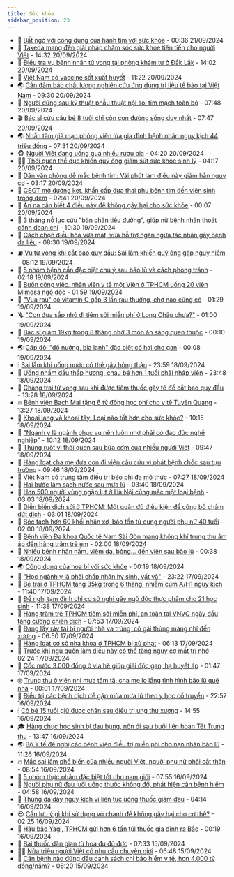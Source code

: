 ```yaml
---
title: Sức khỏe
sidebar_position: 23
---
```


<!-- dantri-suc-khoe:START -->
- 🤔 [Bất ngờ với công dụng của hành tím với sức khỏe](https://dantri.com.vn/suc-khoe/bat-ngo-voi-cong-dung-cua-hanh-tim-voi-suc-khoe-20240920205750187.htm) - 00:36 21/09/2024
- 🚦 [Takeda mang đến giải pháp chăm sóc sức khỏe tiên tiến cho người Việt](https://dantri.com.vn/suc-khoe/takeda-mang-den-giai-phap-cham-soc-suc-khoe-tien-tien-cho-nguoi-viet-20240920212653618.htm) - 14:32 20/09/2024
- 🤖 [Điều tra vụ bệnh nhân tử vong tại phòng khám tư ở Đắk Lắk](https://dantri.com.vn/suc-khoe/dieu-tra-vu-benh-nhan-tu-vong-tai-phong-kham-tu-o-dak-lak-20240920203657902.htm) - 14:02 20/09/2024
- 🐻 [Việt Nam có vaccine sốt xuất huyết](https://dantri.com.vn/suc-khoe/viet-nam-co-vaccine-sot-xuat-huyet-20240920182004894.htm) - 11:22 20/09/2024
- 🌏 [Cần đảm bảo chất lượng nghiên cứu ứng dụng trị liệu tế bào tại Việt Nam](https://dantri.com.vn/suc-khoe/can-dam-bao-chat-luong-nghien-cuu-ung-dung-tri-lieu-te-bao-tai-viet-nam-20240920160335185.htm) - 09:30 20/09/2024
- 👺 [Người đứng sau kỹ thuật phẫu thuật nội soi tim mạch toàn bộ](https://dantri.com.vn/suc-khoe/nguoi-dung-sau-ky-thuat-phau-thuat-noi-soi-tim-mach-toan-bo-20240920142632870.htm) - 07:48 20/09/2024
- 🎬 [Bác sĩ cứu cậu bé 8 tuổi chỉ còn con đường sống duy nhất](https://dantri.com.vn/suc-khoe/bac-si-cuu-cau-be-8-tuoi-chi-con-con-duong-song-duy-nhat-20240920134149809.htm) - 07:47 20/09/2024
- 🌏 [Nhẫn tâm giả mạo phóng viên lừa gia đình bệnh nhân nguy kịch 44 triệu đồng](https://dantri.com.vn/suc-khoe/nhan-tam-gia-mao-phong-vien-lua-gia-dinh-benh-nhan-nguy-kich-44-trieu-dong-20240920133059092.htm) - 07:31 20/09/2024
- 🐵 [Người Việt đang uống quá nhiều rượu bia](https://dantri.com.vn/suc-khoe/nguoi-viet-dang-uong-qua-nhieu-ruou-bia-20240920111820161.htm) - 04:20 20/09/2024
- 👨‍🏫 [Thói quen thể dục khiến quý ông giảm sút sức khỏe sinh lý](https://dantri.com.vn/suc-khoe/thoi-quen-the-duc-khien-quy-ong-giam-sut-suc-khoe-sinh-ly-20240918005048015.htm) - 04:17 20/09/2024
- 🤗 [Dân văn phòng dễ mắc bệnh tim: Vài phút làm điều này giảm hẳn nguy cơ](https://dantri.com.vn/suc-khoe/dan-van-phong-de-mac-benh-tim-vai-phut-lam-dieu-nay-giam-han-nguy-co-20240918181633379.htm) - 03:17 20/09/2024
- 🫶 [CSGT mở đường kẹt, khẩn cấp đưa thai phụ bệnh tim đến viện sinh trong đêm](https://dantri.com.vn/suc-khoe/csgt-mo-duong-ket-khan-cap-dua-thai-phu-benh-tim-den-vien-sinh-trong-dem-20240920093558526.htm) - 02:41 20/09/2024
- 🙉 [Ăn na cần biết 4 điều này để không gây hại cho sức khỏe](https://dantri.com.vn/suc-khoe/an-na-can-biet-4-dieu-nay-de-khong-gay-hai-cho-suc-khoe-20240919141825027.htm) - 00:07 20/09/2024
- 🦅 [3 tháng nỗ lực cứu &quot;bàn chân tiểu đường&quot;, giúp nữ bệnh nhân thoát cảnh đoạn chi](https://dantri.com.vn/suc-khoe/3-thang-no-luc-cuu-ban-chan-tieu-duong-giup-nu-benh-nhan-thoat-canh-doan-chi-20240919151758523.htm) - 10:30 19/09/2024
- 🐘 [Cách chọn điều hòa vừa mát, vừa hỗ trợ ngăn ngừa tác nhân gây bệnh da liễu](https://dantri.com.vn/suc-khoe/cach-chon-dieu-hoa-vua-mat-vua-ho-tro-ngan-ngua-tac-nhan-gay-benh-da-lieu-20240919145455340.htm) - 08:30 19/09/2024
- ⛽️ [Vụ tử vong khi cắt bao quy đầu: Sai lầm khiến quý ông gặp nguy hiểm](https://dantri.com.vn/suc-khoe/vu-tu-vong-khi-cat-bao-quy-dau-sai-lam-khien-quy-ong-gap-nguy-hiem-20240919150547027.htm) - 08:12 19/09/2024
- 🤡 [5 nhóm bệnh cần đặc biệt chú ý sau bão lũ và cách phòng tránh](https://dantri.com.vn/suc-khoe/5-nhom-benh-can-dac-biet-chu-y-sau-bao-lu-va-cach-phong-tranh-20240918082922421.htm) - 02:18 19/09/2024
- 💼 [Buồn công việc, nhân viên y tế một Viện ở TPHCM uống 20 viên Mimosa ngộ độc](https://dantri.com.vn/suc-khoe/buon-cong-viec-nhan-vien-y-te-mot-vien-o-tphcm-uong-20-vien-mimosa-ngo-doc-20240918223755041.htm) - 01:59 19/09/2024
- 🤔 [&quot;Vua rau&quot; có vitamin C gấp 3 lần rau thường, chợ nào cũng có](https://dantri.com.vn/suc-khoe/vua-rau-co-vitamin-c-gap-3-lan-rau-thuong-cho-nao-cung-co-20240918174618737.htm) - 01:29 19/09/2024
- 🪜 [&quot;Con đưa sắp nhỏ đi tiêm sởi miễn phí ở Long Châu chưa?&quot;](https://dantri.com.vn/suc-khoe/con-dua-sap-nho-di-tiem-soi-mien-phi-o-long-chau-chua-20240918213417919.htm) - 01:00 19/09/2024
- 📝 [Bác sĩ giảm 19kg trong 8 tháng nhờ 3 món ăn sáng quen thuộc](https://dantri.com.vn/suc-khoe/bac-si-giam-19kg-trong-8-thang-nho-3-mon-an-sang-quen-thuoc-20240918171652986.htm) - 00:10 19/09/2024
- 🌏 [Cặp đôi &quot;đồ nướng, bia lạnh&quot; đặc biệt có hại cho gan](https://dantri.com.vn/suc-khoe/cap-doi-do-nuong-bia-lanh-dac-biet-co-hai-cho-gan-20240918164054244.htm) - 00:08 19/09/2024
- 🕯 [Sai lầm khi uống nước có thể gây hỏng thận](https://dantri.com.vn/suc-khoe/sai-lam-khi-uong-nuoc-co-the-gay-hong-than-20240918184034942.htm) - 23:59 18/09/2024
- 🦍 [Uống nhầm dầu thắp hương, cháu bé hơn 1 tuổi phải nhập viện](https://dantri.com.vn/suc-khoe/uong-nham-dau-thap-huong-chau-be-hon-1-tuoi-phai-nhap-vien-20240918162529885.htm) - 23:48 18/09/2024
- 🌈 [Chàng trai tử vong sau khi được tiêm thuốc gây tê để cắt bao quy đầu](https://dantri.com.vn/suc-khoe/chang-trai-tu-vong-sau-khi-duoc-tiem-thuoc-gay-te-de-cat-bao-quy-dau-20240918200352653.htm) - 13:28 18/09/2024
- 🔥 [Bệnh viện Bạch Mai tặng 6 tỷ đồng học phí cho y tế Tuyên Quang](https://dantri.com.vn/suc-khoe/benh-vien-bach-mai-tang-6-ty-dong-hoc-phi-cho-y-te-tuyen-quang-20240918115834927.htm) - 13:27 18/09/2024
- 🌊 [Khoai lang và khoai tây: Loại nào tốt hơn cho sức khỏe?](https://dantri.com.vn/suc-khoe/khoai-lang-va-khoai-tay-loai-nao-tot-hon-cho-suc-khoe-20240918092506945.htm) - 10:15 18/09/2024
- 🚦 [&quot;Ngành y là ngành phục vụ nên luôn nhớ phải có đạo đức nghề nghiệp&quot;](https://dantri.com.vn/suc-khoe/nganh-y-la-nganh-phuc-vu-nen-luon-nho-phai-co-dao-duc-nghe-nghiep-20240918165917770.htm) - 10:12 18/09/2024
- 🤖 [Thủng ruột vì thói quen sau bữa cơm của nhiều người Việt](https://dantri.com.vn/suc-khoe/thung-ruot-vi-thoi-quen-sau-bua-com-cua-nhieu-nguoi-viet-20240918152317394.htm) - 09:47 18/09/2024
- 🤡 [Hàng loạt cha mẹ đưa con đi viện cầu cứu vì phát bệnh chốc sau tựu trường](https://dantri.com.vn/suc-khoe/hang-loat-cha-me-dua-con-di-vien-cau-cuu-vi-phat-benh-choc-sau-tuu-truong-20240918140943016.htm) - 09:46 18/09/2024
- 💂 [Việt Nam có trung tâm điều trị béo phì đa mô thức](https://dantri.com.vn/suc-khoe/viet-nam-co-trung-tam-dieu-tri-beo-phi-da-mo-thuc-20240918141205599.htm) - 07:27 18/09/2024
- 🦄 [Hai bước làm sạch nước sau mưa lũ](https://dantri.com.vn/suc-khoe/hai-buoc-lam-sach-nuoc-sau-mua-lu-20240918103354832.htm) - 03:40 18/09/2024
- 🧠 [Hơn 500 người vùng ngập lụt ở Hà Nội cùng mắc một loại bệnh](https://dantri.com.vn/suc-khoe/hon-500-nguoi-vung-ngap-lut-o-ha-noi-cung-mac-mot-loai-benh-20240918091901744.htm) - 03:03 18/09/2024
- 🤖 [Diễn biến dịch sởi ở TPHCM: Một quận đủ điều kiện để công bố chấm dứt dịch](https://dantri.com.vn/suc-khoe/dien-bien-dich-soi-o-tphcm-mot-quan-du-dieu-kien-de-cong-bo-cham-dut-dich-20240918094305754.htm) - 03:01 18/09/2024
- 💼 [Bóc tách hơn 60 khối nhân xơ, bảo tồn tử cung người phụ nữ 40 tuổi](https://dantri.com.vn/suc-khoe/boc-tach-hon-60-khoi-nhan-xo-bao-ton-tu-cung-nguoi-phu-nu-40-tuoi-20240917215532465.htm) - 02:00 18/09/2024
- 🧰 [Bệnh viện Đa khoa Quốc tế Nam Sài Gòn mang không khí trung thu ấm áp đến hàng trăm trẻ em](https://dantri.com.vn/suc-khoe/benh-vien-da-khoa-quoc-te-nam-sai-gon-mang-khong-khi-trung-thu-am-ap-den-hang-tram-tre-em-20240918083813907.htm) - 02:00 18/09/2024
- 🎉 [Nhiều bệnh nhân nấm, viêm da, bỏng... đến viện sau bão lũ](https://dantri.com.vn/suc-khoe/nhieu-benh-nhan-nam-viem-da-bong-den-vien-sau-bao-lu-20240918071822467.htm) - 00:38 18/09/2024
- 🌏 [Công dụng của hoa bí với sức khỏe](https://dantri.com.vn/suc-khoe/cong-dung-cua-hoa-bi-voi-suc-khoe-20240918071238516.htm) - 00:19 18/09/2024
- 📝 [&quot;Học ngành y là phải chấp nhận hy sinh, vất vả&quot;](https://dantri.com.vn/suc-khoe/hoc-nganh-y-la-phai-chap-nhan-hy-sinh-vat-va-20240917210636798.htm) - 23:22 17/09/2024
- 🧠 [Bé trai ở TPHCM tăng 35kg trong 6 tháng, nhiễm cúm A/H1 nguy kịch](https://dantri.com.vn/suc-khoe/be-trai-o-tphcm-tang-35kg-trong-6-thang-nhiem-cum-ah1-nguy-kich-20240917181606344.htm) - 11:40 17/09/2024
- 🚀 [Đề nghị tạm đình chỉ cơ sở nghi gây ngộ độc thực phẩm cho 21 học sinh](https://dantri.com.vn/suc-khoe/de-nghi-tam-dinh-chi-co-so-nghi-gay-ngo-doc-thuc-pham-cho-21-hoc-sinh-20240917161340712.htm) - 11:38 17/09/2024
- 💯 [Hàng trăm trẻ TPHCM tiêm sởi miễn phí, an toàn tại VNVC ngày đầu tăng cường chiến dịch](https://dantri.com.vn/suc-khoe/hang-tram-tre-tphcm-tiem-soi-mien-phi-an-toan-tai-vnvc-ngay-dau-tang-cuong-chien-dich-20240917141743607.htm) - 07:53 17/09/2024
- 🫶 [Đang lấy ráy tai bị người nhà va trúng, cô gái thủng màng nhĩ đến xương](https://dantri.com.vn/suc-khoe/dang-lay-ray-tai-bi-nguoi-nha-va-trung-co-gai-thung-mang-nhi-den-xuong-20240917124541748.htm) - 06:50 17/09/2024
- 👹 [Hàng loạt cơ sở nha khoa ở TPHCM bị xử phạt](https://dantri.com.vn/suc-khoe/hang-loat-co-so-nha-khoa-o-tphcm-bi-xu-phat-20240917115119813.htm) - 06:13 17/09/2024
- 🤩 [Trước khi ngủ quên làm điều này có thể tăng nguy cơ mất trí nhớ](https://dantri.com.vn/suc-khoe/truoc-khi-ngu-quen-lam-dieu-nay-co-the-tang-nguy-co-mat-tri-nho-20240917080019101.htm) - 02:24 17/09/2024
- 🌊 [Cốc nước 3.000 đồng ở vỉa hè giúp giải độc gan, hạ huyết áp](https://dantri.com.vn/suc-khoe/coc-nuoc-3000-dong-o-via-he-giup-giai-doc-gan-ha-huyet-ap-20240917084603984.htm) - 01:47 17/09/2024
- 🤓 [Trung thu ở viện nhi mưa tầm tã, cha mẹ lo lắng tình hình bão lũ quê nhà](https://dantri.com.vn/suc-khoe/trung-thu-o-vien-nhi-mua-tam-ta-cha-me-lo-lang-tinh-hinh-bao-lu-que-nha-20240916131904990.htm) - 00:01 17/09/2024
- 🌝 [Điều trị các bệnh dịch dễ gặp mùa mưa lũ theo y học cổ truyền](https://dantri.com.vn/suc-khoe/dieu-tri-cac-benh-dich-de-gap-mua-mua-lu-theo-y-hoc-co-truyen-20240916203646561.htm) - 22:57 16/09/2024
- 🕯 [Cô bé 15 tuổi giữ được chân sau điều trị ung thư xương](https://dantri.com.vn/suc-khoe/co-be-15-tuoi-giu-duoc-chan-sau-dieu-tri-ung-thu-xuong-20240916215447390.htm) - 14:55 16/09/2024
- 🎓 [Hàng chục học sinh bị đau bụng, nôn ói sau buổi liên hoan Tết Trung thu](https://dantri.com.vn/suc-khoe/hang-chuc-hoc-sinh-bi-dau-bung-non-oi-sau-buoi-lien-hoan-tet-trung-thu-20240916170220190.htm) - 13:47 16/09/2024
- 🌏 [Bộ Y tế đề nghị các bệnh viện điều trị miễn phí cho nạn nhân bão lũ](https://dantri.com.vn/suc-khoe/bo-y-te-de-nghi-cac-benh-vien-dieu-tri-mien-phi-cho-nan-nhan-bao-lu-20240916164509875.htm) - 11:26 16/09/2024
- 🔥 [Mắc sai lầm phổ biến của nhiều người Việt, người phụ nữ phải cắt thận](https://dantri.com.vn/suc-khoe/mac-sai-lam-pho-bien-cua-nhieu-nguoi-viet-nguoi-phu-nu-phai-cat-than-20240916155016240.htm) - 08:54 16/09/2024
- 📝 [5 nhóm thực phẩm đặc biệt tốt cho nam giới](https://dantri.com.vn/suc-khoe/5-nhom-thuc-pham-dac-biet-tot-cho-nam-gioi-20240709180952419.htm) - 07:55 16/09/2024
- 🧠 [Người phụ nữ đau lưỡi uống thuốc không đỡ, phát hiện căn bệnh hiểm](https://dantri.com.vn/suc-khoe/nguoi-phu-nu-dau-luoi-uong-thuoc-khong-do-phat-hien-can-benh-hiem-20240916121001183.htm) - 04:58 16/09/2024
- 🦅 [Thủng dạ dày nguy kịch vì liên tục uống thuốc giảm đau](https://dantri.com.vn/suc-khoe/thung-da-day-nguy-kich-vi-lien-tuc-uong-thuoc-giam-dau-20240916101238181.htm) - 04:14 16/09/2024
- 😎 [Cần lưu ý gì khi sử dụng vỏ chanh để không gây hại cho cơ thể?](https://dantri.com.vn/suc-khoe/can-luu-y-gi-khi-su-dung-vo-chanh-de-khong-gay-hai-cho-co-the-20240916072306995.htm) - 02:25 16/09/2024
- 🎉 [Hậu bão Yagi, TPHCM gửi hơn 6 tấn túi thuốc gia đình ra Bắc](https://dantri.com.vn/suc-khoe/hau-bao-yagi-tphcm-gui-hon-6-tan-tui-thuoc-gia-dinh-ra-bac-20240916004117859.htm) - 00:19 16/09/2024
- 🫣 [Bài thuốc dân gian từ hoa đu đủ đực](https://dantri.com.vn/suc-khoe/bai-thuoc-dan-gian-tu-hoa-du-du-duc-20240915065632634.htm) - 07:33 15/09/2024
- 🧑‍🏫 [Nửa triệu người Việt có nhu cầu chuyển giới](https://dantri.com.vn/suc-khoe/nua-trieu-nguoi-viet-co-nhu-cau-chuyen-gioi-20240914212032924.htm) - 06:48 15/09/2024
- 🥷 [Căn bệnh nào đứng đầu danh sách chi bảo hiểm y tế, hơn 4.000 tỷ đồng/năm?](https://dantri.com.vn/suc-khoe/can-benh-nao-dung-dau-danh-sach-chi-bao-hiem-y-te-hon-4000-ty-dongnam-20240915123048212.htm) - 06:20 15/09/2024<!-- dantri-suc-khoe:END -->

